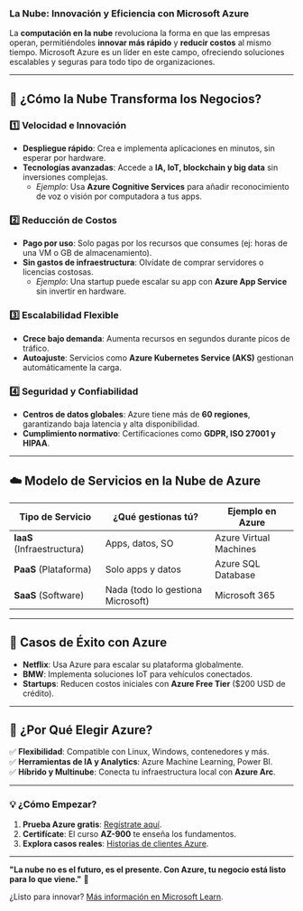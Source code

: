 ### **La Nube: Innovación y Eficiencia con Microsoft Azure**  

La **computación en la nube** revoluciona la forma en que las empresas operan, permitiéndoles **innovar más rápido** y **reducir costos** al mismo tiempo. Microsoft Azure es un líder en este campo, ofreciendo soluciones escalables y seguras para todo tipo de organizaciones.  

---

## **🔹 ¿Cómo la Nube Transforma los Negocios?**  

### **1️⃣ Velocidad e Innovación**  
- **Despliegue rápido**: Crea e implementa aplicaciones en minutos, sin esperar por hardware.  
- **Tecnologías avanzadas**: Accede a **IA, IoT, blockchain y big data** sin inversiones complejas.  
  - *Ejemplo*: Usa **Azure Cognitive Services** para añadir reconocimiento de voz o visión por computadora a tus apps.  

### **2️⃣ Reducción de Costos**  
- **Pago por uso**: Solo pagas por los recursos que consumes (ej: horas de una VM o GB de almacenamiento).  
- **Sin gastos de infraestructura**: Olvídate de comprar servidores o licencias costosas.  
  - *Ejemplo*: Una startup puede escalar su app con **Azure App Service** sin invertir en hardware.  

### **3️⃣ Escalabilidad Flexible**  
- **Crece bajo demanda**: Aumenta recursos en segundos durante picos de tráfico.  
- **Autoajuste**: Servicios como **Azure Kubernetes Service (AKS)** gestionan automáticamente la carga.  

### **4️⃣ Seguridad y Confiabilidad**  
- **Centros de datos globales**: Azure tiene más de **60 regiones**, garantizando baja latencia y alta disponibilidad.  
- **Cumplimiento normativo**: Certificaciones como **GDPR, ISO 27001 y HIPAA**.  

---

## **☁️ Modelo de Servicios en la Nube de Azure**  

| **Tipo de Servicio** | **¿Qué gestionas tú?** | **Ejemplo en Azure** |  
|----------------------|------------------------|----------------------|  
| **IaaS** (Infraestructura) | Apps, datos, SO | Azure Virtual Machines |  
| **PaaS** (Plataforma) | Solo apps y datos | Azure SQL Database |  
| **SaaS** (Software) | Nada (todo lo gestiona Microsoft) | Microsoft 365 |  

---

## **🚀 Casos de Éxito con Azure**  
- **Netflix**: Usa Azure para escalar su plataforma globalmente.  
- **BMW**: Implementa soluciones IoT para vehículos conectados.  
- **Startups**: Reducen costos iniciales con **Azure Free Tier** ($200 USD de crédito).  

---

## **📌 ¿Por Qué Elegir Azure?**  
✅ **Flexibilidad**: Compatible con Linux, Windows, contenedores y más.  
✅ **Herramientas de IA y Analytics**: Azure Machine Learning, Power BI.  
✅ **Híbrido y Multinube**: Conecta tu infraestructura local con **Azure Arc**.  

---

### **💡 ¿Cómo Empezar?**  
1. **Prueba Azure gratis**: [Regístrate aquí](https://azure.microsoft.com/es-es/free/).  
2. **Certifícate**: El curso **AZ-900** te enseña los fundamentos.  
3. **Explora casos reales**: [Historias de clientes Azure](https://customers.microsoft.com/).  

---

**"La nube no es el futuro, es el presente. Con Azure, tu negocio está listo para lo que viene."** 🌟  

¿Listo para innovar? [Más información en Microsoft Learn](https://learn.microsoft.com/es-es/azure/).
